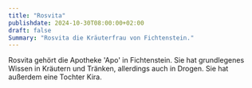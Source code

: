 ```yaml
---
title: "Rosvita"
publishdate: 2024-10-30T08:00:00+02:00
draft: false
Summary: "Rosvita die Kräuterfrau von Fichtenstein."
---
```

Rosvita gehört die Apotheke 'Apo' in Fichtenstein. Sie hat grundlegenes Wissen in Kräutern und Tränken, allerdings auch in Drogen. Sie hat außerdem eine Tochter Kira.
